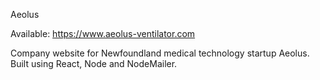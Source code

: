 Aeolus

Available: https://www.aeolus-ventilator.com

Company website for Newfoundland medical technology startup Aeolus. Built using React, Node and NodeMailer.
